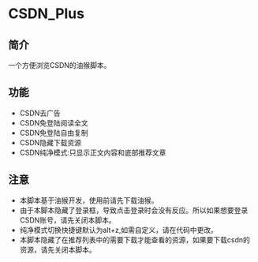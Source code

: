 # CSDN_Plus
## 简介
一个方便浏览CSDN的油猴脚本。
## 功能
* CSDN去广告
* CSDN免登陆阅读全文
* CSDN免登陆自由复制
* CSDN隐藏下载资源
* CSDN纯净模式:只显示正文内容和底部推荐文章
## 注意
* 本脚本基于油猴开发，使用前请先下载油猴。
* 由于本脚本隐藏了登录框，导致点击登录时会没有反应。所以如果想要登录CSDN账号，请先关闭本脚本。
* 纯净模式切换快捷键默认为alt+z,如需自定义，请在代码中更改。
* 本脚本隐藏了在推荐列表中的需要下载才能查看的资源，如果要下载csdn的资源，请先关闭本脚本。
